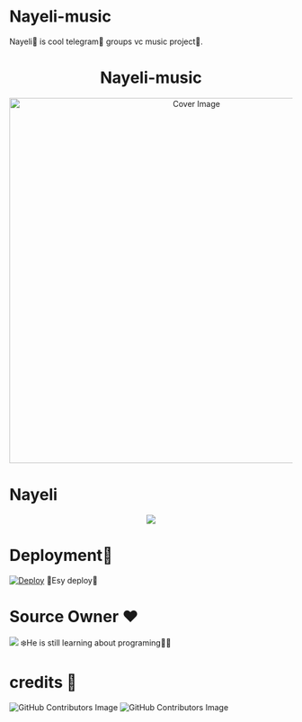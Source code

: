 # Nayeli-music
Nayeli🥀 is cool telegram🍎 groups vc music project🎋.


<h1 align="center">Nayeli-music </h3> <p align="center"> <a href="https://github.com/Kasun-bandara1/Nayeli-music/"> <img src="https://socialify.git.ci/Kasun-bandara1/Nayeli-music/image?description=1&descriptionEditable=Telegram%20UserBot%20to%20Play%20Audio%20in%20Telegram%20Voice%20Chats%20%F0%9F%94%8A&font=Inter&forks=1&issues=1&language=1&owner=1&pattern=Floating%20Cogs&pulls=1&stargazers=1&theme=Dark" alt="Cover Image" width="650"> </a> </p>

# Nayeli
<p align="center">
  <img src="https://telegra.ph/file/fd961d7a57de98ea477a8.jpg">
</p>



# Deployment🎋
[![Deploy](https://www.herokucdn.com/deploy/button.svg)](https://heroku.com/deploy?template=https://github.com/Kasun-bandara1/Nayeli-music)
📲Esy deploy🐾️


# Source Owner ♥️ 
<a href="https://t.me/SANTA_R1"><img src="https://img.shields.io/badge/kasun%20🥀සැන්ටා🥀-blue.svg?style=for-the-badge&logo=Telegram"></a>
❄️He is still learning about programing🍉😉 


# credits 📆
![GitHub Contributors Image](https://contrib.rocks/image?repo=kasun-bandara1/Nayeli-music) 
![GitHub Contributors Image](https://contrib.rocks/image?repo=doozylab-lk/video-stream)


